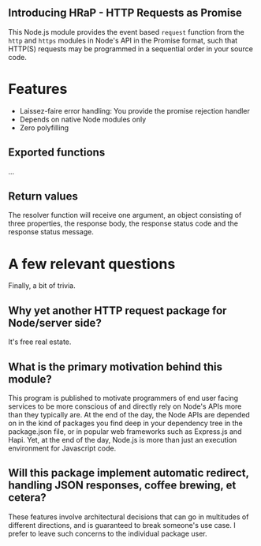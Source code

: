 Introducing HRaP - HTTP Requests as Promise
--------------------------------------------

This Node.js module provides the event based `request` function from the `http` and `https` modules in Node's API in the Promise format, such that HTTP(S) requests may be programmed in a sequential order in your source code.

# Features

 * Laissez-faire error handling: You provide the promise rejection handler
 * Depends on native Node modules only
 * Zero polyfilling

## Exported functions

...

## Return values

The resolver function will receive one argument, an object consisting of three properties, the response body, the response status code and the response status message.

# A few relevant questions

Finally, a bit of trivia.

## Why yet **another** HTTP request package for Node/server side?

It's free real estate.

## What is the primary motivation behind this module?

This program is published to motivate programmers of end user facing services to be more conscious of and directly rely on Node's APIs more than they typically are. At the end of the day, the Node APIs are depended on in the kind of packages you find deep in your dependency tree in the package.json file, or in popular web frameworks such as Express.js and Hapi. Yet, at the end of the day, Node.js is more than just an execution environment for Javascript code.

## Will this package implement automatic redirect, handling JSON responses, coffee brewing, et cetera?

These features involve architectural decisions that can go in multitudes of different directions, and is guaranteed to break someone's use case. I prefer to leave such concerns to the individual package user.
